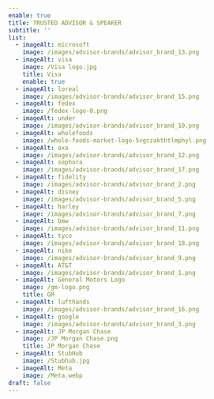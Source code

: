 ```yaml
---
enable: true
title: TRUSTED ADVISOR & SPEAKER
subtitle: ''
list:
  - imageAlt: microsoft
    image: /images/advisor-brands/advisor_brand_13.png
  - imageAlt: visa
    image: /Visa logo.jpg
    title: Visa
    enable: true
  - imageAlt: loreal
    image: /images/advisor-brands/advisor_brand_15.png
  - imageAlt: fedex
    image: /fedex-logo-0.png
  - imageAlt: under
    image: /images/advisor-brands/advisor_brand_10.png
  - imageAlt: wholefoods
    image: /whole-foods-market-logo-5vgczakthtlmphyl.png
  - imageAlt: axa
    image: /images/advisor-brands/advisor_brand_12.png
  - imageAlt: sephora
    image: /images/advisor-brands/advisor_brand_17.png
  - imageAlt: fidelity
    image: /images/advisor-brands/advisor_brand_2.png
  - imageAlt: disney
    image: /images/advisor-brands/advisor_brand_5.png
  - imageAlt: harley
    image: /images/advisor-brands/advisor_brand_7.png
  - imageAlt: bmw
    image: /images/advisor-brands/advisor_brand_11.png
  - imageAlt: tyco
    image: /images/advisor-brands/advisor_brand_18.png
  - imageAlt: nike
    image: /images/advisor-brands/advisor_brand_9.png
  - imageAlt: AT&T
    image: /images/advisor-brands/advisor_brand_1.png
  - imageAlt: General Motors Logo
    image: /gm-logo.png
    title: GM
  - imageAlt: lufthands
    image: /images/advisor-brands/advisor_brand_16.png
  - imageAlt: google
    image: /images/advisor-brands/advisor_brand_3.png
  - imageAlt: JP Morgan Chase
    image: /JP Morgan Chase.png
    title: JP Morgan Chase
  - imageAlt: StubHub
    image: /Stubhub.jpg
  - imageAlt: Meta
    image: /Meta.webp
draft: false
---
```

